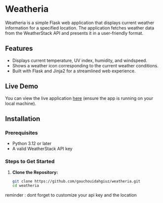 # Weatheria

Weatheria is a simple Flask web application that displays current weather information for a specified location. The application fetches weather data from the WeatherStack API and presents it in a user-friendly format.

## Features

- Displays current temperature, UV index, humidity, and windspeed.
- Shows a weather icon corresponding to the current weather conditions.
- Built with Flask and Jinja2 for a streamlined web experience.

## Live Demo

You can view the live application [here](http://127.0.0.1:5000) (ensure the app is running on your local machine).

## Installation

### Prerequisites

- Python 3.12 or later
- A valid WeatherStack API key

### Steps to Get Started

1. **Clone the Repository:**

   ```bash
   git clone https://github.com/gauchouidahgiuz/weatheria.git
   cd weatheria


reminder : dont forget to customize your api key and the location